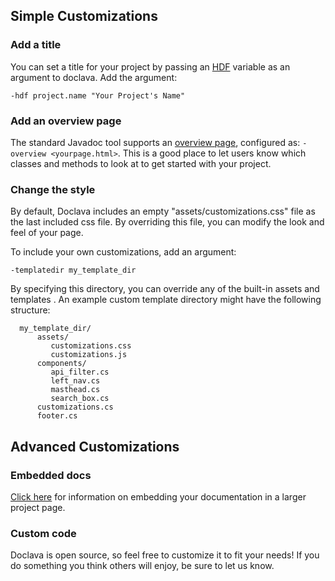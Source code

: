 ## Simple Customizations ##

### Add a title ###

You can set a title for your project by passing an [HDF](http://en.wikipedia.org/wiki/Hierarchical_Data_Format) variable as an argument to doclava. Add the argument:

` -hdf project.name "Your Project's Name" `

### Add an overview page ###
The standard Javadoc tool supports an [overview page](http://download-llnw.oracle.com/javase/1.3/docs/tooldocs/solaris/javadoc.html#overviewtags), configured as: ` -overview <yourpage.html> `. This is a good place to let users know which classes and methods to look at to get started with your project.

### Change the style ###

By default, Doclava includes an empty "assets/customizations.css" file as the last included css file. By overriding this file, you can modify the look and feel of your page.

To include your own customizations, add an argument:

` -templatedir my_template_dir `

By specifying this directory, you can override any of the built-in assets and templates . An example custom template directory might have the following structure:

```
  my_template_dir/
      assets/
         customizations.css
         customizations.js
      components/
         api_filter.cs
         left_nav.cs
         masthead.cs
         search_box.cs
      customizations.cs
      footer.cs
```

## Advanced Customizations ##

### Embedded docs ###
[Click here](EmbeddedDocs.md) for information on embedding your documentation in a larger project page.

### Custom code ###
Doclava is open source, so feel free to customize it to fit your needs! If you do something you think others will enjoy, be sure to let us know.